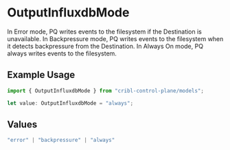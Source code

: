 # OutputInfluxdbMode

In Error mode, PQ writes events to the filesystem if the Destination is unavailable. In Backpressure mode, PQ writes events to the filesystem when it detects backpressure from the Destination. In Always On mode, PQ always writes events to the filesystem.

## Example Usage

```typescript
import { OutputInfluxdbMode } from "cribl-control-plane/models";

let value: OutputInfluxdbMode = "always";
```

## Values

```typescript
"error" | "backpressure" | "always"
```